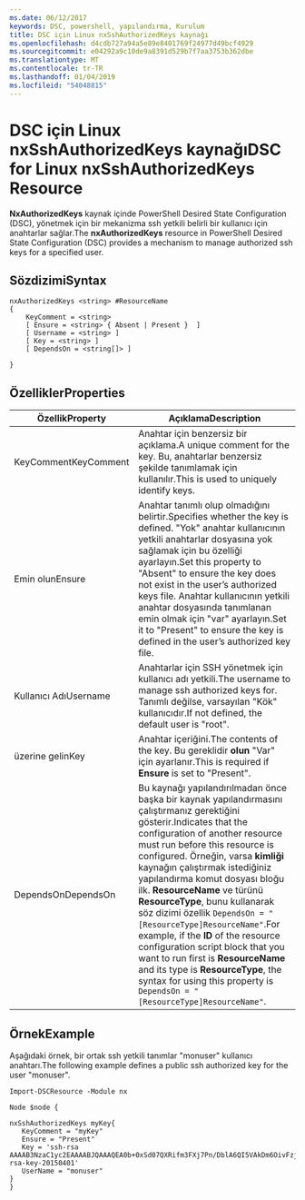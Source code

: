 ```yaml
---
ms.date: 06/12/2017
keywords: DSC, powershell, yapılandırma, Kurulum
title: DSC için Linux nxSshAuthorizedKeys kaynağı
ms.openlocfilehash: d4cdb727a94a5e89e8401769f24977d49bcf4929
ms.sourcegitcommit: e04292a9c10de9a8391d529b7f7aa3753b362dbe
ms.translationtype: MT
ms.contentlocale: tr-TR
ms.lasthandoff: 01/04/2019
ms.locfileid: "54048815"
---
```

# <a name="dsc-for-linux-nxsshauthorizedkeys-resource"></a><span data-ttu-id="89618-103">DSC için Linux nxSshAuthorizedKeys kaynağı</span><span class="sxs-lookup"><span data-stu-id="89618-103">DSC for Linux nxSshAuthorizedKeys Resource</span></span>

<span data-ttu-id="89618-104">**NxAuthorizedKeys** kaynak içinde PowerShell Desired State Configuration (DSC), yönetmek için bir mekanizma ssh yetkili belirli bir kullanıcı için anahtarlar sağlar.</span><span class="sxs-lookup"><span data-stu-id="89618-104">The **nxAuthorizedKeys** resource in PowerShell Desired State Configuration (DSC) provides a mechanism to manage authorized ssh keys for a specified user.</span></span>

## <a name="syntax"></a><span data-ttu-id="89618-105">Sözdizimi</span><span class="sxs-lookup"><span data-stu-id="89618-105">Syntax</span></span>

```
nxAuthorizedKeys <string> #ResourceName
{
    KeyComment = <string>
    [ Ensure = <string> { Absent | Present }  ]
    [ Username = <string> ]
    [ Key = <string> ]
    [ DependsOn = <string[]> ]

}
```

## <a name="properties"></a><span data-ttu-id="89618-106">Özellikler</span><span class="sxs-lookup"><span data-stu-id="89618-106">Properties</span></span>

|  <span data-ttu-id="89618-107">Özellik</span><span class="sxs-lookup"><span data-stu-id="89618-107">Property</span></span> |  <span data-ttu-id="89618-108">Açıklama</span><span class="sxs-lookup"><span data-stu-id="89618-108">Description</span></span> |
|---|---|
| <span data-ttu-id="89618-109">KeyComment</span><span class="sxs-lookup"><span data-stu-id="89618-109">KeyComment</span></span>| <span data-ttu-id="89618-110">Anahtar için benzersiz bir açıklama.</span><span class="sxs-lookup"><span data-stu-id="89618-110">A unique comment for the key.</span></span> <span data-ttu-id="89618-111">Bu, anahtarlar benzersiz şekilde tanımlamak için kullanılır.</span><span class="sxs-lookup"><span data-stu-id="89618-111">This is used to uniquely identify keys.</span></span>|
| <span data-ttu-id="89618-112">Emin olun</span><span class="sxs-lookup"><span data-stu-id="89618-112">Ensure</span></span>| <span data-ttu-id="89618-113">Anahtar tanımlı olup olmadığını belirtir.</span><span class="sxs-lookup"><span data-stu-id="89618-113">Specifies whether the key is defined.</span></span> <span data-ttu-id="89618-114">"Yok" anahtar kullanıcının yetkili anahtarlar dosyasına yok sağlamak için bu özelliği ayarlayın.</span><span class="sxs-lookup"><span data-stu-id="89618-114">Set this property to "Absent" to ensure the key does not exist in the user’s authorized keys file.</span></span> <span data-ttu-id="89618-115">Anahtar kullanıcının yetkili anahtar dosyasında tanımlanan emin olmak için "var" ayarlayın.</span><span class="sxs-lookup"><span data-stu-id="89618-115">Set it to "Present" to ensure the key is defined in the user’s authorized key file.</span></span>|
| <span data-ttu-id="89618-116">Kullanıcı Adı</span><span class="sxs-lookup"><span data-stu-id="89618-116">Username</span></span>| <span data-ttu-id="89618-117">Anahtarlar için SSH yönetmek için kullanıcı adı yetkili.</span><span class="sxs-lookup"><span data-stu-id="89618-117">The username to manage ssh authorized keys for.</span></span> <span data-ttu-id="89618-118">Tanımlı değilse, varsayılan "Kök" kullanıcıdır.</span><span class="sxs-lookup"><span data-stu-id="89618-118">If not defined, the default user is "root".</span></span>|
| <span data-ttu-id="89618-119">üzerine gelin</span><span class="sxs-lookup"><span data-stu-id="89618-119">Key</span></span>| <span data-ttu-id="89618-120">Anahtar içeriğini.</span><span class="sxs-lookup"><span data-stu-id="89618-120">The contents of the key.</span></span> <span data-ttu-id="89618-121">Bu gereklidir **olun** "Var" için ayarlanır.</span><span class="sxs-lookup"><span data-stu-id="89618-121">This is required if **Ensure** is set to "Present".</span></span>|
| <span data-ttu-id="89618-122">DependsOn</span><span class="sxs-lookup"><span data-stu-id="89618-122">DependsOn</span></span> | <span data-ttu-id="89618-123">Bu kaynağı yapılandırılmadan önce başka bir kaynak yapılandırmasını çalıştırmanız gerektiğini gösterir.</span><span class="sxs-lookup"><span data-stu-id="89618-123">Indicates that the configuration of another resource must run before this resource is configured.</span></span> <span data-ttu-id="89618-124">Örneğin, varsa **kimliği** kaynağın çalıştırmak istediğiniz yapılandırma komut dosyası bloğu ilk. **ResourceName** ve türünü **ResourceType**, bunu kullanarak söz dizimi özellik `DependsOn = "[ResourceType]ResourceName"`.</span><span class="sxs-lookup"><span data-stu-id="89618-124">For example, if the **ID** of the resource configuration script block that you want to run first is **ResourceName** and its type is **ResourceType**, the syntax for using this property is `DependsOn = "[ResourceType]ResourceName"`.</span></span>|

## <a name="example"></a><span data-ttu-id="89618-125">Örnek</span><span class="sxs-lookup"><span data-stu-id="89618-125">Example</span></span>

<span data-ttu-id="89618-126">Aşağıdaki örnek, bir ortak ssh yetkili tanımlar "monuser" kullanıcı anahtarı.</span><span class="sxs-lookup"><span data-stu-id="89618-126">The following example defines a public ssh authorized key for the user "monuser".</span></span>

```
Import-DSCResource -Module nx

Node $node {

nxSshAuthorizedKeys myKey{
   KeyComment = "myKey"
   Ensure = "Present"
   Key = 'ssh-rsa AAAAB3NzaC1yc2EAAAABJQAAAQEA0b+0xSd07QXRifm3FXj7Pn/DblA6QI5VAkDm6OivFzj3U6qGD1VJ6AAxWPCyMl/qhtpRtxZJDu/TxD8AyZNgc8aN2CljN1hOMbBRvH2q5QPf/nCnnJRaGsrxIqZjyZdYo9ZEEzjZUuMDM5HI1LA9B99k/K6PK2Bc1NLivpu7nbtVG2tLOQs+GefsnHuetsRMwo/+c3LtwYm9M0XfkGjYVCLO4CoFuSQpvX6AB3TedUy6NZ0iuxC0kRGg1rIQTwSRcw+McLhslF0drs33fw6tYdzlLBnnzimShMuiDWiT37WqCRovRGYrGCaEFGTG2e0CN8Co8nryXkyWc6NSDNpMzw== rsa-key-20150401'
   UserName = "monuser"
}
}
```